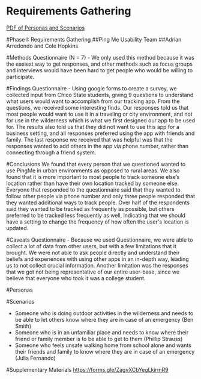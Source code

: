 # Requirements Gathering
[PDF of Personas and Scenarios](../personas.pdf)

#Phase I: Requirements Gathering
##Ping Me Usability Team
##Adrian Arredondo and Cole Hopkins

#Methods 
Questionnaire (N = 7)  - We only used this method because it was the easiest way to get responses, and other methods such as focus groups and interviews would have been hard to get people who would be willing to participate.

#Findings 
Questionnaire - Using google forms to create a survey, we collected input from Chico State students, giving 9 questions to understand what users would want to accomplish from our tracking app. From the questions, we received some interesting finds. Our responses told us that most people would want to use it in a traveling or city environment, and not for use in the wilderness which is what we first designed our app to be used for. The results also told us that they did not want to use this app for a business setting, and all responses preferred using the app with friends and family. The last response we received that was helpful was that the responses wanted to add others in the app via phone number, rather than connecting through a friend system.

#Conclusions 
We found that every person that we questioned wanted to use PingMe in urban environments as opposed to rural areas. We also found that it is more important to most people to track someone else’s location rather than have their own location tracked by someone else. Everyone that responded to the questionnaire said that they wanted to follow other people via phone number and only three people responded that they wanted additional ways to track people. Over half of the respondents said they wanted to be tracked as frequently as possible, but others preferred to be tracked less frequently as well, indicating that we should have a setting to change the frequency of how often the user's location is updated.

#Caveats 
Questionnaire - Because we used Questionnaire, we were able to collect a lot of data from other users, but with a few limitations that it brought. We were not able to ask people directly and understand their beliefs and experiences with using other apps in an in-depth way, leading us to not collect crucial information. Another limitation was the responses that we got not being representative of our entire user-base, since we believe that everyone who took it was a college student. 

#Personas



#Scenarios
- Someone who is doing outdoor activities in the wilderness and needs to be able to let others know where they are in case of an emergency (Ben Smith)
- Someone who is in an unfamiliar place and needs to know where their friend or family member is to be able to get to them (Phillip Strauss)
- Someone who feels unsafe walking home from school alone and wants their friends and family to know where they are in case of an emergency (Julia Fernando)

#Supplementary Materials
https://forms.gle/ZagvXCbYegLkirmR9
